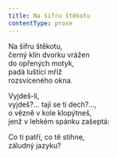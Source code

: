 ```yaml
---
title: Na šifru štěkotu
contentType: prose
---
```


Na šifru štěkotu,  
černý klín dvorku vrážen  
do opřených motyk,  
padá luštící mříž  
rozsvíceného okna.

Vyjdeš-li,  
vyjdeš?… tají se ti dech?…,  
o vězně v kole klopýtneš,  
jenž v lehkém spánku zašeptá:

Co ti patří, co tě stihne,  
záludný jazyku?
